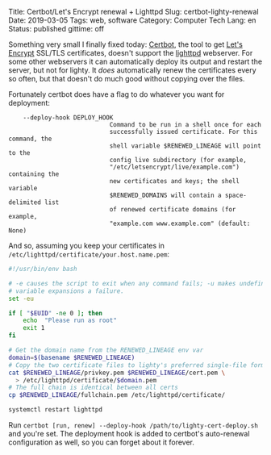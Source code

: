 Title: Certbot/Let's Encrypt renewal + Lighttpd
Slug: certbot-lighty-renewal
Date: 2019-03-05
Tags: web, software
Category: Computer Tech
Lang: en
Status: published
gittime: off

Something very small I finally fixed today: [Certbot](https://certbot.eff.org/), the tool to get [Let's Encrypt](https://letsencrypt.org) SSL/TLS certificates, doesn't support the [lighttpd](https://lighttpd.net) webserver. For some other webservers it can automatically deploy its output and restart the server, but not for lighty. It *does* automatically renew the certificates every so often, but that doesn't do much good without copying over the files.

Fortunately certbot does have a flag to do whatever you want for deployment:

```man
    --deploy-hook DEPLOY_HOOK
                            Command to be run in a shell once for each
                            successfully issued certificate. For this command, the
                            shell variable $RENEWED_LINEAGE will point to the
                            config live subdirectory (for example,
                            "/etc/letsencrypt/live/example.com") containing the
                            new certificates and keys; the shell variable
                            $RENEWED_DOMAINS will contain a space-delimited list
                            of renewed certificate domains (for example,
                            "example.com www.example.com" (default: None)
```

And so, assuming you keep your certificates in `/etc/lighttpd/certificate/your.host.name.pem`:

```sh
#!/usr/bin/env bash

# -e causes the script to exit when any command fails; -u makes undefined
# variable expansions a failure.
set -eu

if [ "$EUID" -ne 0 ]; then
    echo  "Please run as root"
    exit 1
fi

# Get the domain name from the RENEWED_LINEAGE env var
domain=$(basename $RENEWED_LINEAGE)
# Copy the two certificate files to lighty's preferred single-file format
cat $RENEWED_LINEAGE/privkey.pem $RENEWED_LINEAGE/cert.pem \
  > /etc/lighttpd/certificate/$domain.pem
# The full chain is identical between all certs
cp $RENEWED_LINEAGE/fullchain.pem /etc/lighttpd/certificate/

systemctl restart lighttpd
```

Run `certbot [run, renew] --deploy-hook /path/to/lighty-cert-deploy.sh` and you're set. The deployment hook is added to certbot's auto-renewal configuration as well, so you can forget about it forever.
